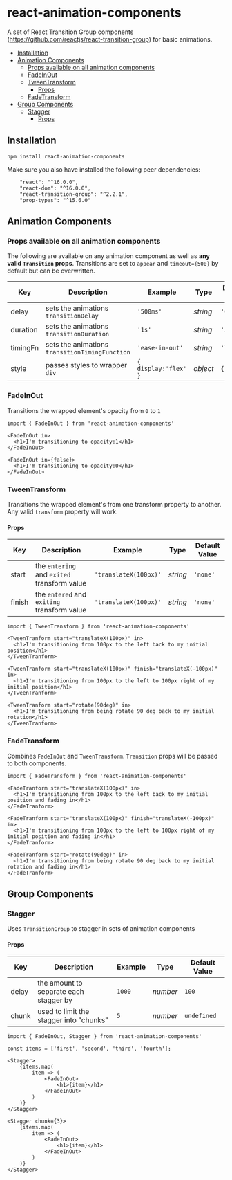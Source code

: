 # react-animation-components

A set of React Transition Group components (https://github.com/reactjs/react-transition-group) for basic animations.

- [Installation](#installation)
- [Animation Components](#animation-components)
  * [Props available on all animation components](#props-available-on-all-animation-components)
  * [FadeInOut](#fadeinout)
  * [TweenTransform](#tweentransform)
    + [Props](#props)
  * [FadeTransform](#fadetransform)
- [Group Components](#group-components)
  * [Stagger](#stagger)
    + [Props](#props-1)


## Installation

`npm install react-animation-components`

Make sure you also have installed the following peer dependencies:

```
    "react": "^16.0.0",
    "react-dom": "^16.0.0",
    "react-transition-group": "^2.2.1",
    "prop-types": "^15.6.0"
```

## Animation Components

### Props available on all animation components

The following are available on any animation component as well as **any valid `Transition` props**. Transitions are set to `appear` and `timeout={500}` by default but can be overwritten.

Key | Description | Example | Type | Default Value
------------ | -------------| -------------| -------------| -------------
delay | sets the animations `transitionDelay` | `'500ms'` | *string* | `'0ms'`
duration | sets the animations `transitionDuration` | `'1s'` | *string* | `'500ms'`
timingFn | sets the animations `transitionTimingFunction` | `'ease-in-out'` | *string* | `'linear'`
style | passes styles to wrapper `div` | `{ display:'flex' }` | *object* | `{}`

### FadeInOut

Transitions the wrapped element's opacity from `0` to `1`

```
import { FadeInOut } from 'react-animation-components'

<FadeInOut in>
  <h1>I'm transitioning to opacity:1</h1>
</FadeInOut>

<FadeInOut in={false}>
  <h1>I'm transitioning to opacity:0</h1>
</FadeInOut>
```

### TweenTransform

Transitions the wrapped element's from one transform property to another. Any valid `transform` property will work.

#### Props

Key | Description | Example | Type | Default Value
------------ | -------------| -------------| -------------| -------------
start | the `entering` and `exited` transform value | `'translateX(100px)'` | *string* | `'none'`
finish | the `entered` and `exiting` transform value | `'translateX(100px)'` | *string* | `'none'`

```
import { TweenTransform } from 'react-animation-components'

<TweenTranform start="translateX(100px)" in>
  <h1>I'm transitioning from 100px to the left back to my initial position</h1>
</TweenTranform>

<TweenTranform start="translateX(100px)" finish="translateX(-100px)" in>
  <h1>I'm transitioning from 100px to the left to 100px right of my initial position</h1>
</TweenTranform>

<TweenTranform start="rotate(90deg)" in>
  <h1>I'm transitioning from being rotate 90 deg back to my initial rotation</h1>
</TweenTranform>
```

### FadeTransform

Combines `FadeInOut` and `TweenTransform`. `Transition` props will be passed to both components.

```
import { FadeTransform } from 'react-animation-components'

<FadeTranform start="translateX(100px)" in>
  <h1>I'm transitioning from 100px to the left back to my initial position and fading in</h1>
</FadeTranform>

<FadeTranform start="translateX(100px)" finish="translateX(-100px)" in>
  <h1>I'm transitioning from 100px to the left to 100px right of my initial position and fading in</h1>
</FadeTranform>

<FadeTranform start="rotate(90deg)" in>
  <h1>I'm transitioning from being rotate 90 deg back to my initial rotation and fading in</h1>
</FadeTranform>
```

## Group Components

### Stagger

Uses `TransitionGroup` to stagger in sets of animation components

#### Props

Key | Description | Example | Type | Default Value
------------ | -------------| -------------| -------------| -------------
delay | the amount to separate each stagger by | `1000` | *number* | `100`
chunk | used to limit the stagger into "chunks" | `5` | *number* | `undefined`

```
import { FadeInOut, Stagger } from 'react-animation-components'

const items = ['first', 'second', 'third', 'fourth'];

<Stagger>
    {items.map(
        item => (
            <FadeInOut>
                <h1>{item}</h1>
            </FadeInOut>
        )
    )}
</Stagger>

<Stagger chunk={3}>
    {items.map(
        item => (
            <FadeInOut>
                <h1>{item}</h1>
            </FadeInOut>
        )
    )}
</Stagger>
```